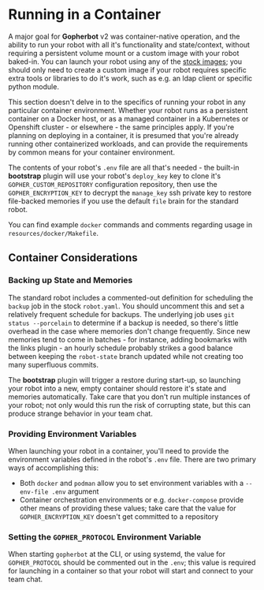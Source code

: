 # Running in a Container

A major goal for **Gopherbot** v2 was container-native operation, and the ability to run your robot with all it's functionality and state/context, without requiring a persistent volume mount or a custom image with your robot baked-in. You can launch your robot using any of the [stock images](https://quay.io/lnxjedi/gopherbot); you should only need to create a custom image if your robot requires specific extra tools or libraries to do it's work, such as e.g. an ldap client or specific python module.

This section doesn't delve in to the specifics of running your robot in any particular container environment. Whether your robot runs as a persistent container on a Docker host, or as a managed container in a Kubernetes or Openshift cluster - or elsewhere - the same principles apply. If you're planning on deploying in a container, it is presumed that you're already running other containerized workloads, and can provide the requirements by common means for your container environment.

The contents of your robot's `.env` file are all that's needed - the built-in **bootstrap** plugin will use your robot's `deploy_key` key to clone it's `GOPHER_CUSTOM_REPOSITORY` configuration repository, then use the `GOPHER_ENCRYPTION_KEY` to decrypt the `manage_key` ssh private key to restore file-backed memories if you use the default `file` brain for the standard robot.

You can find example `docker` commands and comments regarding usage in `resources/docker/Makefile`.

## Container Considerations

### Backing up State and Memories
The standard robot includes a commented-out definition for scheduling the `backup` job in the stock `robot.yaml`. You should uncomment this and set a relatively frequent schedule for backups. The underlying job uses `git status --porcelain` to determine if a backup is needed, so there's little overhead in the case where memories don't change frequently. Since new memories tend to come in batches - for instance, adding bookmarks with the links plugin - an hourly schedule probably strikes a good balance between keeping the `robot-state` branch updated while not creating too many superfluous commits.

The **bootstrap** plugin will trigger a restore during start-up, so launching your robot into a new, empty container should restore it's state and memories automatically. Take care that you don't run multiple instances of your robot; not only would this run the risk of corrupting state, but this can produce strange behavior in your team chat.

### Providing Environment Variables
When launching your robot in a container, you'll need to provide the environment variables defined in the robot's `.env` file. There are two primary ways of accomplishing this:
* Both `docker` and `podman` allow you to set environment variables with a `--env-file .env` argument
* Container orchestration environments or e.g. `docker-compose` provide other means of providing these values; take care that the value for `GOPHER_ENCRYPTION_KEY` doesn't get committed to a repository

### Setting the `GOPHER_PROTOCOL` Environment Variable
When starting `gopherbot` at the CLI, or using systemd, the value for `GOPHER_PROTOCOL` should be commented out in the `.env`; this value is required for launching in a container so that your robot will start and connect to your team chat.
